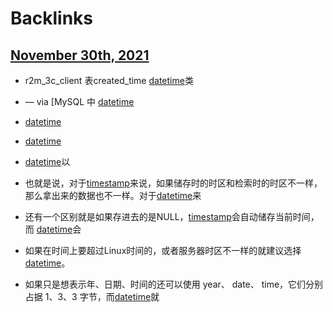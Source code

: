 
# Backlinks
## [November 30th, 2021](<November 30th, 2021.md>)
- r2m_3c_client 表created_time [datetime](<datetime.md>)类

- — via [MySQL 中 [datetime](<datetime.md>)

- [datetime](<datetime.md>)

- [datetime](<datetime.md>)

- [datetime](<datetime.md>)以

- 也就是说，对于[timestamp](<timestamp.md>)来说，如果储存时的时区和检索时的时区不一样，那么拿出来的数据也不一样。对于[datetime](<datetime.md>)来

- 还有一个区别就是如果存进去的是NULL，[timestamp](<timestamp.md>)会自动储存当前时间，而 [datetime](<datetime.md>)会

- 如果在时间上要超过Linux时间的，或者服务器时区不一样的就建议选择 [datetime](<datetime.md>)。

- 如果只是想表示年、日期、时间的还可以使用 year、 date、 time，它们分别占据 1、3、3 字节，而[datetime](<datetime.md>)就

